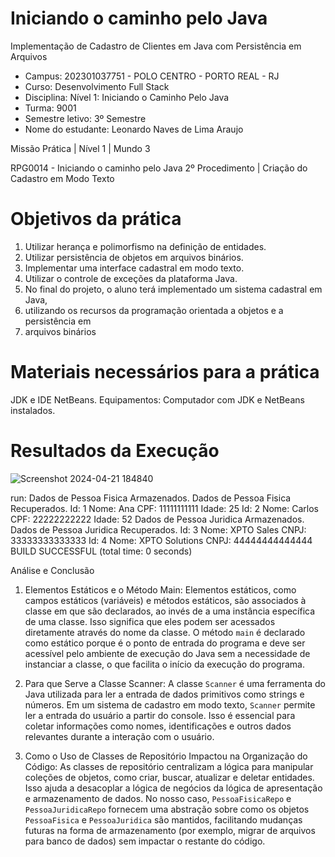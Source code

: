 # Iniciando o caminho pelo Java
Implementação de Cadastro de Clientes em Java com Persistência em Arquivos

- Campus: 202301037751 - POLO CENTRO - PORTO REAL - RJ
- Curso: Desenvolvimento Full Stack
- Disciplina: Nível 1: Iniciando o Caminho Pelo Java
- Turma: 9001
- Semestre letivo: 3º Semestre
- Nome do estudante: Leonardo Naves de Lima Araujo

Missão Prática | Nível 1 | Mundo 3

RPG0014 - Iniciando o caminho pelo Java
2º Procedimento | Criação do Cadastro em Modo Texto


# Objetivos da prática
1. Utilizar herança e polimorfismo na definição de entidades.
2. Utilizar persistência de objetos em arquivos binários.
3. Implementar uma interface cadastral em modo texto.
4. Utilizar o controle de exceções da plataforma Java.
5. No final do projeto, o aluno terá implementado um sistema cadastral em Java,
6. utilizando os recursos da programação orientada a objetos e a persistência em
7. arquivos binários

# Materiais necessários para a prática
JDK e IDE NetBeans.
Equipamentos: Computador com JDK e NetBeans instalados.

# Resultados da Execução
![Screenshot 2024-04-21 184840](https://github.com/Navesz/Iniciando-o-caminho-pelo-Java/assets/58537948/f2a0323a-aa27-4dcb-b168-6b2d57bfe7c7)

run:
Dados de Pessoa Fisica Armazenados.
Dados de Pessoa Fisica Recuperados.
Id: 1
Nome: Ana
CPF: 11111111111
Idade: 25
Id: 2
Nome: Carlos
CPF: 22222222222
Idade: 52
Dados de Pessoa Juridica Armazenados.
Dados de Pessoa Juridica Recuperados.
Id: 3
Nome: XPTO Sales
CNPJ: 33333333333333
Id: 4
Nome: XPTO Solutions
CNPJ: 44444444444444
BUILD SUCCESSFUL (total time: 0 seconds)

Análise e Conclusão

1. Elementos Estáticos e o Método Main:
Elementos estáticos, como campos estáticos (variáveis) e métodos estáticos, são associados à classe em que são declarados, ao invés de a uma instância específica de uma classe. Isso significa que eles podem ser acessados diretamente através do nome da classe. O método `main` é declarado como estático porque é o ponto de entrada do programa e deve ser acessível pelo ambiente de execução do Java sem a necessidade de instanciar a classe, o que facilita o início da execução do programa.

2. Para que Serve a Classe Scanner:
 A classe `Scanner` é uma ferramenta do Java utilizada para ler a entrada de dados primitivos como strings e números. Em um sistema de cadastro em modo texto, `Scanner` permite ler a entrada do usuário a partir do console. Isso é essencial para coletar informações como nomes, identificações e outros dados relevantes durante a interação com o usuário.

3. Como o Uso de Classes de Repositório Impactou na Organização do Código:
As classes de repositório centralizam a lógica para manipular coleções de objetos, como criar, buscar, atualizar e deletar entidades. Isso ajuda a desacoplar a lógica de negócios da lógica de apresentação e armazenamento de dados. No nosso caso, `PessoaFisicaRepo` e `PessoaJuridicaRepo` fornecem uma abstração sobre como os objetos `PessoaFisica` e `PessoaJuridica` são mantidos, facilitando mudanças futuras na forma de armazenamento (por exemplo, migrar de arquivos para banco de dados) sem impactar o restante do código.
